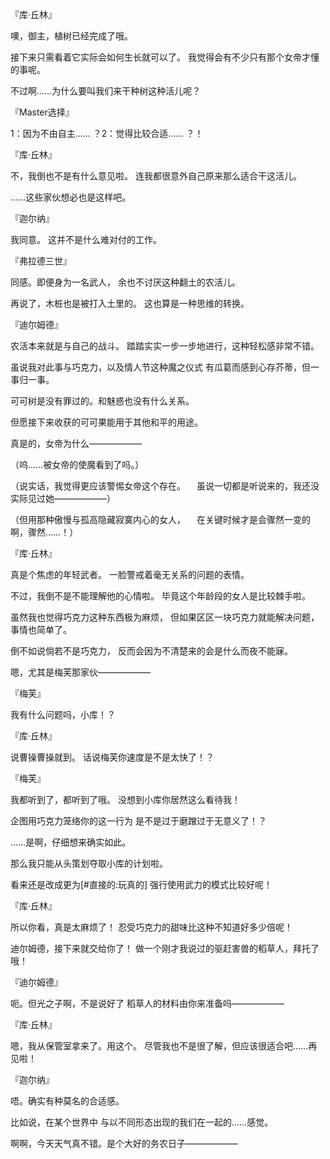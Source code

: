 『库·丘林』

噢，御主，植树已经完成了哦。

接下来只需看着它实际会如何生长就可以了。
我觉得会有不少只有那个女帝才懂的事呢。

不过啊……为什么要叫我们来干种树这种活儿呢？

『Master选择』

1：因为不由自主……
？2：觉得比较合适……
？！

『库·丘林』

不，我倒也不是有什么意见啦。
连我都很意外自己原来那么适合干这活儿。

……这些家伙想必也是这样吧。

『迦尔纳』

我同意。
这并不是什么难对付的工作。

『弗拉德三世』

同感。即便身为一名武人，
余也不讨厌这种翻土的农活儿。

再说了，木桩也是被打入土里的。
这也算是一种思维的转换。

『迪尔姆德』

农活本来就是与自己的战斗。
踏踏实实一步一步地进行，这种轻松感非常不错。

虽说我对此事与巧克力，以及情人节这种魔之仪式
有瓜葛而感到心存芥蒂，但一事归一事。

可可树是没有罪过的。和魅惑也没有什么关系。

但愿接下来收获的可可果能用于其他和平的用途。

真是的，女帝为什么——————

（呜……被女帝的使魔看到了吗。）

（说实话，我觉得更应该警惕女帝这个存在。
　虽说一切都是听说来的，我还没实际见过她——————）

（但用那种傲慢与孤高隐藏寂寞内心的女人，
　在关键时候才是会骤然一变的啊，骤然……！）

『库·丘林』

真是个焦虑的年轻武者。
一脸警戒着毫无关系的问题的表情。

不过，我倒不是不能理解他的心情啦。
毕竟这个年龄段的女人是比较棘手啦。

虽然我也觉得巧克力这种东西极为麻烦，
但如果区区一块巧克力就能解决问题，事情也简单了。

倒不如说倘若不是巧克力，
反而会因为不清楚来的会是什么而夜不能寐。

嗯，尤其是梅芙那家伙——————

『梅芙』

我有什么问题吗，小库！？

『库·丘林』

说曹操曹操就到。
话说梅芙你速度是不是太快了！？

『梅芙』

我都听到了，都听到了哦。
没想到小库你居然这么看待我！

企图用巧克力笼络你的这一行为
是不是过于磨蹭过于无意义了！？

……是啊，仔细想来确实如此。

那么我只能从头策划夺取小库的计划啦。

看来还是改成更为[#直接的:玩真的]
强行使用武力的模式比较好呢！

『库·丘林』

所以你看，真是太麻烦了！
忍受巧克力的甜味比这种不知道好多少倍呢！

迪尔姆德，接下来就交给你了！
做一个刚才我说过的驱赶害兽的稻草人，拜托了哦！

『迪尔姆德』

呃。但光之子啊，不是说好了
稻草人的材料由你来准备吗——————

『库·丘林』

嗯，我从保管室拿来了。用这个。
尽管我也不是很了解，但应该很适合吧……再见啦！

『迦尔纳』

唔。确实有种莫名的合适感。

比如说，在某个世界中
与以不同形态出现的我们在一起的……感觉。

啊啊，今天天气真不错。是个大好的务农日子——————


